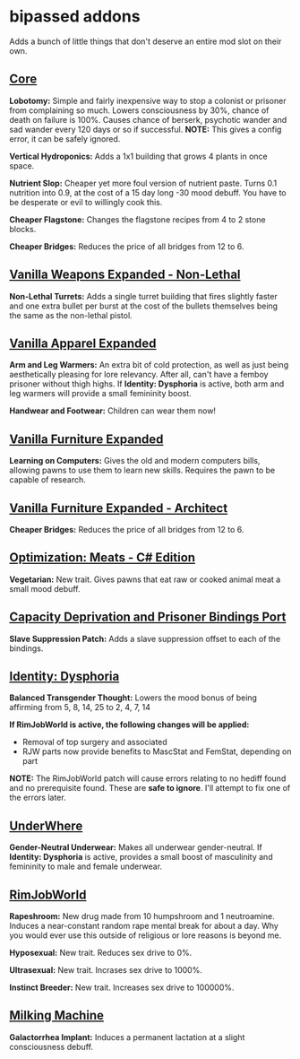 # bipassed addons

Adds a bunch of little things that don't deserve an entire mod slot on their own.
## [Core](https://store.steampowered.com/app/294100/RimWorld/)
**Lobotomy:** Simple and fairly inexpensive way to stop a colonist or prisoner from complaining so much. Lowers consciousness by 30%, chance of death on failure is 100%. Causes chance of berserk, psychotic wander and sad wander every 120 days or so if successful. **NOTE:** This gives a config error, it can be safely ignored.

**Vertical Hydroponics:** Adds a 1x1 building that grows 4 plants in once space.

**Nutrient Slop:** Cheaper yet more foul version of nutrient paste. Turns 0.1 nutrition into 0.9, at the cost of a 15 day long -30 mood debuff. You have to be desperate or evil to willingly cook this.

**Cheaper Flagstone:** Changes the flagstone recipes from 4 to 2 stone blocks.

**Cheaper Bridges:** Reduces the price of all bridges from 12 to 6.

## [Vanilla Weapons Expanded - Non-Lethal](https://steamcommunity.com/sharedfiles/filedetails/?id=2454918354)
**Non-Lethal Turrets:** Adds a single turret building that fires slightly faster and one extra bullet per burst at the cost of the bullets themselves being the same as the non-lethal pistol.

## [Vanilla Apparel Expanded](https://steamcommunity.com/sharedfiles/filedetails/?id=1814987817)
**Arm and Leg Warmers:** An extra bit of cold protection, as well as just being aesthetically pleasing for lore relevancy. After all, can't have a femboy prisoner without thigh highs. If **Identity: Dysphoria** is active, both arm and leg warmers will provide a small femininity boost.

**Handwear and Footwear:** Children can wear them now!

## [Vanilla Furniture Expanded](https://steamcommunity.com/sharedfiles/filedetails/?id=1718190143)
**Learning on Computers:** Gives the old and modern computers bills, allowing pawns to use them to learn new skills. Requires the pawn to be capable of research.

## [Vanilla Furniture Expanded - Architect](https://steamcommunity.com/sharedfiles/filedetails/?id=2608762624)
**Cheaper Bridges:** Reduces the price of all bridges from 12 to 6.

## [Optimization: Meats - C# Edition](https://steamcommunity.com/sharedfiles/filedetails/?id=2542931556)
**Vegetarian:** New trait. Gives pawns that eat raw or cooked animal meat a small mood debuff.

## [Capacity Deprivation and Prisoner Bindings Port](https://steamcommunity.com/sharedfiles/filedetails/?id=2884504605)
**Slave Suppression Patch:** Adds a slave suppression offset to each of the bindings.

## [Identity: Dysphoria](https://steamcommunity.com/sharedfiles/filedetails/?id=2749597658)
**Balanced Transgender Thought:** Lowers the mood bonus of being affirming from 5, 8, 14, 25 to 2, 4, 7, 14

**If RimJobWorld is active, the following changes will be applied:**
- Removal of top surgery and associated
- RJW parts now provide benefits to MascStat and FemStat, depending on part

**NOTE:** The RimJobWorld patch will cause errors relating to no hediff found and no prerequisite found. These are **safe to ignore**. I'll attempt to fix one of the errors later.

## [UnderWhere](https://steamcommunity.com/sharedfiles/filedetails/?id=1870010563) 
**Gender-Neutral Underwear:** Makes all underwear gender-neutral. If **Identity: Dysphoria** is active, provides a small boost of masculinity and femininity to male and female underwear.

## [RimJobWorld](https://www.loverslab.com/files/file/7257-rimjobworld/)
**Rapeshroom:** New drug made from 10 humpshroom and 1 neutroamine. Induces a near-constant random rape mental break for about a day. Why you would ever use this outside of religious or lore reasons is beyond me.

**Hyposexual:** New trait. Reduces sex drive to 0%.

**Ultrasexual:** New trait. Incrases sex drive to 1000%.

**Instinct Breeder:** New trait. Increases sex drive to 100000%.

## [Milking Machine](https://github.com/bipassed/rjw-milking-machine)
**Galactorrhea Implant:** Induces a permanent lactation at a slight consciousness debuff.
